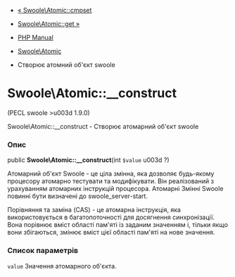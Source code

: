 - [« Swoole\Atomic::cmpset](swoole-atomic.cmpset.md)
- [Swoole\Atomic::get »](swoole-atomic.get.md)

- [PHP Manual](index.md)
- [Swoole\Atomic](class.swoole-atomic.md)
- Створює атомний об'єкт swoole

# Swoole\Atomic::\_\_construct

(PECL swoole \>u003d 1.9.0)

Swoole\Atomic::\_\_construct - Створює атомарний об'єкт swoole

### Опис

public **Swoole\Atomic::\_\_construct**(int `$value` u003d ?)

Атомарний об'єкт Swoole - це ціла змінна, яка
дозволяє будь-якому процесору атомарно тестувати та модифікувати. Він
реалізований з урахуванням атомарних інструкцій процесора. Атомарні
Змінні Swoole повинні бути визначені до swoole_server-start.

Порівняння та заміна (CAS) - це атомарна інструкція, яка використовується в
багатопоточності для досягнення синхронізації. Вона порівнює вміст
області пам'яті із заданим значенням і, тільки якщо вони збігаються,
змінює вміст цієї області пам'яті на нове значення.

### Список параметрів

`value`
Значення атомарного об'єкта.
